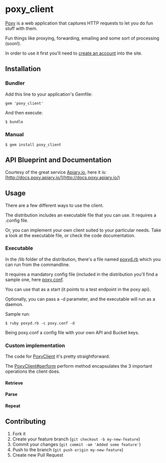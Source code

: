 # poxy_client

[Poxy](http://poxy.ws) is a web application that captures HTTP requests to let you do fun stuff with them.

Fun things like proxying, forwarding, emailing and some sort of processing (soon!).

In order to use it first you'll need to [create an account](http://poxy.ws/register) into the site.


## Installation

### Bundler

Add this line to your application's Gemfile:

    gem 'poxy_client'

And then execute:

    $ bundle

### Manual

    $ gem install poxy_client

## API Blueprint and Documentation

Courtesy of the great service [Apiary.io](http://apiary.io/), here it is:
[http://docs.poxy.apiary.io/](http://docs.poxy.apiary.io/)

## Usage

There are a few different ways to use the client.

The distribution includes an executable file that you can use. It requires a .config file.

Or, you can implement your own client suited to your particular needs. Take a look at the executable file, or check the code documentation.



### Executable

In the /lib folder of the distribution, there's a file named [poxyd.rb](bin/poxyd.rb) which you can run from the commandline.

It requires a mandatory config file (included in the distribution you'll find a sample one, here [poxy.conf](./poxy.conf).

You can use that as a start (it points to a test endpoint in the poxy api).

Optionally, you can pass a -d parameter, and the executable will run as a daemon.

Sample run:
	
	$ ruby poxyd.rb -c poxy.conf -d

Being poxy.conf a config file with your own API and Bucket keys.

### Custom implementation

The code for [PoxyClient](lib/poxy_client.rb) it's pretty straightforward.

The [PoxyClient#perform](lib/poxy_client.rb#L43) perform method encapsulates the 3 important operations the client does.

#### Retrieve

#### Parse

#### Repeat


## Contributing

1. Fork it
2. Create your feature branch (`git checkout -b my-new-feature`)
3. Commit your changes (`git commit -am 'Added some feature'`)
4. Push to the branch (`git push origin my-new-feature`)
5. Create new Pull Request
